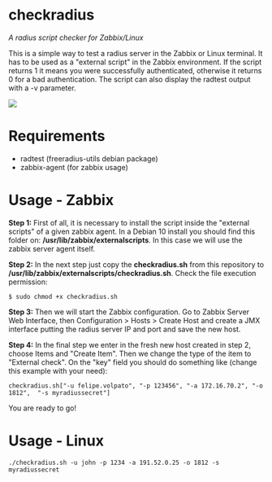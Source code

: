 # checkradius

*A radius script checker for Zabbix/Linux*

This is a simple way to test a radius server in the Zabbix or Linux terminal. It has to be used as a "external script" in the Zabbix environment. If the script returns 1 it means you were successfully authenticated, otherwise it returns 0 for a bad authentication. The script can also display the radtest output with a -v parameter.

<img src="https://freeradius.org/img/wordmark.svg?width=32"/>

# Requirements

* radtest (freeradius-utils debian package)
* zabbix-agent (for zabbix usage)


# Usage - Zabbix

**Step 1:**
First of all, it is necessary to install the script inside the "external scripts" of a given zabbix agent. In a Debian 10 install you should find this folder on: **/usr/lib/zabbix/externalscripts**. In this case we will use the zabbix server agent itself.

**Step 2:**
In the next step just copy the **checkradius.sh** from this repository to **/usr/lib/zabbix/externalscripts/checkradius.sh**. Check the file execution permission:

```
$ sudo chmod +x checkradius.sh
```

**Step 3:**
Then we will start the Zabbix configuration. Go to Zabbix Server Web Interface, then Configuration > Hosts > Create Host and create a JMX interface putting the radius server IP and port and save the new host.  

**Step 4:**
In the final step we enter in the fresh new host created in step 2, choose Items and "Create Item". Then we change the type of the item to "External check". On the "key" field you should do something like (change this example with your need):

```
checkradius.sh["-u felipe.volpato", "-p 123456", "-a 172.16.70.2", "-o 1812",  "-s myradiussecret"]
```
You are ready to go!

# Usage - Linux

```
./checkradius.sh -u john -p 1234 -a 191.52.0.25 -o 1812 -s myradiussecret

```


